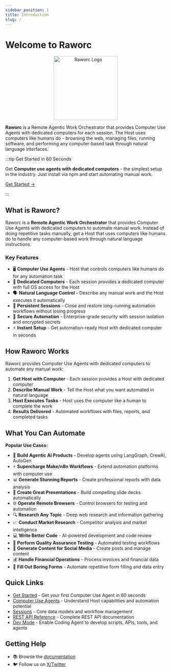 ```yaml
---
sidebar_position: 1
title: Introduction
slug: /
---
```


# Welcome to Raworc

<div align="center">
  <img src="/img/logo.png" alt="Raworc Logo" width="200"/>
</div>

**Raworc** is a Remote Agentic Work Orchestrator that provides Computer Use Agents with dedicated computers for each session. The Host uses computers like humans do - browsing the web, managing files, running software, and performing any computer-based task through natural language interfaces.

:::tip Get Started in 60 Seconds

Get **Computer use agents with dedicated computers** - the simplest setup in the industry. Just install via npm and start automating manual work.

[Get Started →](/docs/getting-started)

:::

## What is Raworc?

Raworc is a **Remote Agentic Work Orchestrator** that provides Computer Use Agents with dedicated computers to automate manual work. Instead of doing repetitive tasks manually, get a Host that uses computers like humans do to handle any computer-based work through natural language instructions.

### Key Features

- 🖥️ **Computer Use Agents** - Host that controls computers like humans do for any automation task
- 🎯 **Dedicated Computers** - Each session provides a dedicated computer with full OS access for the Host
- 🗣️ **Natural Language Control** - Describe any manual work and the Host executes it automatically
- 💾 **Persistent Sessions** - Close and restore long-running automation workflows without losing progress
- 🔐 **Secure Automation** - Enterprise-grade security with session isolation and encrypted secrets
- ⚡ **Instant Setup** - Get automation-ready Host with dedicated computer in seconds

## How Raworc Works

Raworc provides Computer Use Agents with dedicated computers to automate any manual work:

1. **Get Host with Computer** - Each session provides a Host with dedicated computer
2. **Describe Manual Work** - Tell the Host what you want automated in natural language
3. **Host Executes Tasks** - Host uses the computer like a human to complete the work
4. **Results Delivered** - Automated workflows with files, reports, and completed tasks

## What You Can Automate

**Popular Use Cases:**
- 🤖 **Build Agentic AI Products** - Develop agents using LangGraph, CrewAI, AutoGen
- ⚡ **Supercharge Make/n8n Workflows** - Extend automation platforms with computer use
- 📊 **Generate Stunning Reports** - Create professional reports with data analysis
- 🎨 **Create Great Presentations** - Build compelling slide decks automatically
- 🌐 **Operate Remote Browsers** - Control browsers for testing and automation
- 🔍 **Research Any Topic** - Deep web research and information gathering
- 📈 **Conduct Market Research** - Competitor analysis and market intelligence
- 💻 **Write Better Code** - AI-powered development and code review
- 🧪 **Perform Quality Assurance Testing** - Automated testing workflows
- 📱 **Generate Content for Social Media** - Create posts and manage content
- 💰 **Handle Financial Operations** - Process invoices and financial data
- 📝 **Fill Out Boring Forms** - Automate repetitive form filling and data entry

## Quick Links

- [Get Started](/docs/getting-started) - Get your first Computer Use Agent in 60 seconds
- [Computer Use Agents](/docs/concepts/computer-use-agents) - Understand Host capabilities and automation potential
- [Sessions](/docs/concepts/sessions) - Core data models and workflow management
- [REST API Reference](/docs/api/rest-api) - Complete REST API documentation
- [Dev Mode](/docs/guides/dev-mode) - Enable Coding Agent to develop scripts, APIs, tools, and agents

## Getting Help

- 📚 Browse the [documentation](/docs/)
- 🐦 Follow us on [X/Twitter](https://x.com/raworc)